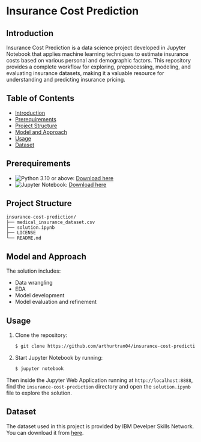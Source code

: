 # Insurance Cost Prediction

## Introduction

Insurance Cost Prediction is a data science project developed in Jupyter Notebook that applies machine learning techniques to estimate insurance costs based on various personal and demographic factors. This repository provides a complete workflow for exploring, preprocessing, modeling, and evaluating insurance datasets, making it a valuable resource for understanding and predicting insurance pricing.

## Table of Contents

- [Introduction](#introduction)
- [Prerequirements](#prerequirements)
- [Project Structure](#project-structure)
- [Model and Approach](#model-and-approach)
- [Usage](#usage)
- [Dataset](#dataset)

## Prerequirements

- ![Python 3.10](https://img.shields.io/badge/Python-3.10-blue) or above: [Download here](https://www.python.org/downloads)
- ![Jupyter Notebook](https://img.shields.io/badge/Jupyter%20Notebook-orange): [Download here](https://jupyter.org/install)

## Project Structure

```
insurance-cost-prediction/
├── medical_insurance_dataset.csv
├── solution.ipynb
├── LICENSE
└── README.md
```

## Model and Approach

The solution includes:

- Data wrangling
- EDA
- Model development
- Model evaluation and refinement

## Usage

1. Clone the repository:

    ```sh
    $ git clone https://github.com/arthurtran04/insurance-cost-prediction.git
    ```

2. Start Jupyter Notebook by running:

    ```sh
    $ jupyter notebook
    ```

Then inside the Jupyter Web Application running at `http://localhost:8888`, find the `insurance-cost-prediction` directory and open the `solution.ipynb` file to explore the solution.

## Dataset

The dataset used in this project is provided by IBM Develper Skills Network. You can download it from [here](https://cf-courses-data.s3.us.cloud-object-storage.appdomain.cloud/IBMDeveloperSkillsNetwork-DA0101EN-Coursera/medical_insurance_dataset.csv).
